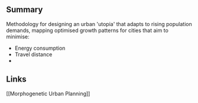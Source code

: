 ## Summary
Methodology for designing an urban 'utopia' that adapts to rising population demands, mapping optimised growth patterns for cities that aim to minimise:
- Energy consumption
- Travel distance
- 

## Links

[[Morphogenetic Urban Planning]]
